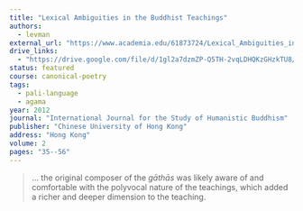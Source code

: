 ```yaml
---
title: "Lexical Ambiguities in the Buddhist Teachings"
authors:
  - levman
external_url: "https://www.academia.edu/61873724/Lexical_Ambiguities_in_the_Buddhist_Teachings"
drive_links:
  - "https://drive.google.com/file/d/1gl2a7dzmZP-Q5TH-2vqLDHQKzGHzkTU8/view?usp=drivesdk"
status: featured
course: canonical-poetry
tags:
  - pali-language
  - agama
year: 2012
journal: "International Journal for the Study of Humanistic Buddhism"
publisher: "Chinese University of Hong Kong"
address: "Hong Kong"
volume: 2
pages: "35--56"
---
```


> ... the original composer of the *gāthās* was likely aware of and comfortable with the polyvocal nature of the teachings, which added a richer and deeper dimension to the teaching.

